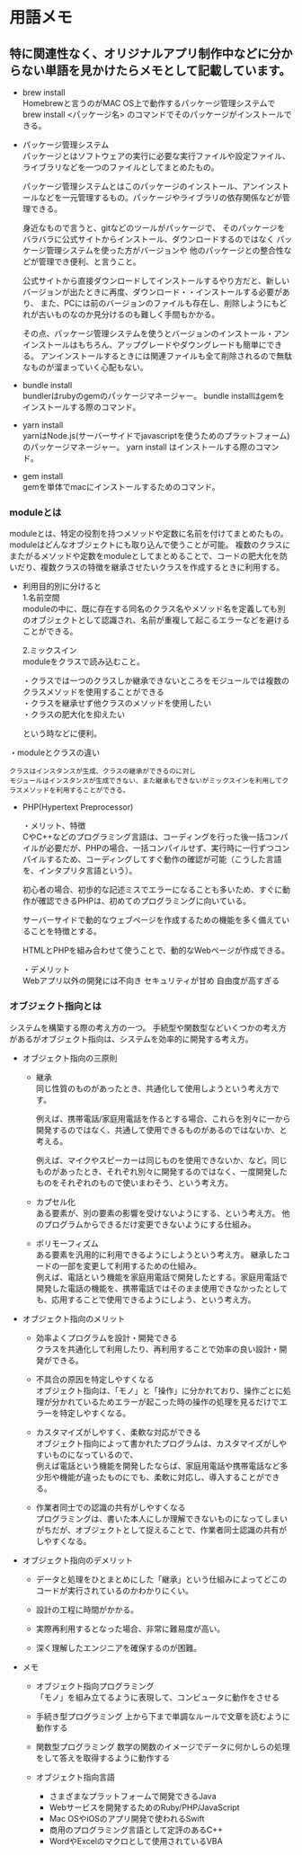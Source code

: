 # **用語メモ**  

## 特に関連性なく、オリジナルアプリ制作中などに分からない単語を見かけたらメモとして記載しています。  

 
* brew install  
 Homebrewと言うのがMAC OS上で動作するパッケージ管理システムで
 brew install <パッケージ名>
 のコマンドでそのパッケージがインストールできる。


* パッケージ管理システム  
  パッケージとはソフトウェアの実行に必要な実行ファイルや設定ファイル、ライブラリなどを一つのファイルとしてまとめたもの。

  パッケージ管理システムとはこのパッケージのインストール、アンインストールなどを一元管理するもの。パッケージやライブラリの依存関係などが管理できる。

  身近なもので言うと、gitなどのツールがパッケージで、
  そのパッケージをバラバラに公式サイトからインストール、ダウンロードするのではなく
  パッケージ管理システムを使った方がバージョンや 他のパッケージとの整合性などが管理でき便利、と言うこと。

  公式サイトから直接ダウンロードしてインストールするやり方だと、新しいバージョンが出たときに再度、ダウンロード・・インストールする必要があり、
  また、PCには前のバージョンのファイルも存在し、削除しようにもどれが古いものなのか見分けるのも難しく手間もかかる。

  その点、パッケージ管理システムを使うとバージョンのインストール・アンインストールはもちろん、アップグレードやダウングレードも簡単にできる。
  アンインストールするときには関連ファイルも全て削除されるので無駄なものが溜まっていく心配もない。


* bundle install  
  bundlerはrubyのgemのパッケージマネージャー。
  bundle installはgemをインストールする際のコマンド。

* yarn install  
  yarnはNode.js(サーバーサイドでjavascriptを使うためのプラットフォーム)のパッケージマネージャー。
  yarn install はインストールする際のコマンド。

* gem install  
  gemを単体でmacにインストールするためのコマンド。  




### moduleとは ###  

 moduleとは、特定の役割を持つメソッドや定数に名前を付けてまとめたもの。moduleはどんなオブジェクトにも取り込んで使うことが可能。
 複数のクラスにまたがるメソッドや定数をmoduleとしてまとめることで、コードの肥大化を防いだり、複数クラスの特徴を継承させたいクラスを作成するときに利用する。  

* 利用目的別に分けると  
  1.名前空間  
    moduleの中に、既に存在する同名のクラス名やメソッド名を定義しても別のオブジェクトとして認識され、名前が重複して起こるエラーなどを避けることができる。

  2.ミックスイン  
    moduleをクラスで読み込むこと。  
    
    ・クラスでは一つのクラスしか継承できないところをモジュールでは複数のクラスメソッドを使用することができる  
    ・クラスを継承せず他クラスのメソッドを使用したい  
    ・クラスの肥大化を抑えたい  

    という時などに便利。  


・moduleとクラスの違い  

    クラスはインスタンスが生成、クラスの継承ができるのに対し  
    モジュールはインスタンスが生成できない、また継承もできないがミックスインを利用してクラスメソッドを利用することができる。  


*   PHP(Hypertext Preprocessor)  

    ・メリット、特徴  
    CやC++などのプログラミング言語は、コーディングを行った後一括コンパイルが必要だが、PHPの場合、一括コンパイルせず、実行時に一行ずつコンパイルするため、コーディングしてすぐ動作の確認が可能（こうした言語を、インタプリタ言語という）。  

    初心者の場合、初歩的な記述ミスでエラーになることも多いため、すぐに動作が確認できるPHPは、初めてのプログラミングに向いている。

    サーバーサイドで動的なウェブページを作成するための機能を多く備えていることを特徴とする。

    HTMLとPHPを組み合わせて使うことで、動的なWebページが作成できる。

    ・デメリット  
    Webアプリ以外の開発には不向き
    セキュリティが甘め
    自由度が高すぎる


### オブジェクト指向とは ###  

システムを構築する際の考え方の一つ。
手続型や関数型などいくつかの考え方があるがオブジェクト指向は、システムを効率的に開発する考え方。


*   オブジェクト指向の三原則  
    * 継承  
    同じ性質のものがあったとき、共通化して使用しようという考え方です。  

      例えば、携帯電話/家庭用電話を作るとする場合、これらを別々に一から開発するのではなく、共通して使用できるものがあるのではないか、と考える。  

      例えば、マイクやスピーカーは同じものを使用できないか、など。同じものがあったとき、それぞれ別々に開発するのではなく、一度開発したものをそれぞれのもので使いまわそう、という考え方。  
     
     
    * カプセル化  
    ある要素が、別の要素の影響を受けないようにする、という考え方。
    他のプログラムからできるだけ変更できないようにする仕組み。


    * ポリモーフィズム  
    ある要素を汎用的に利用できるようにしようという考え方。
    継承したコードの一部を変更して利用するための仕組み。  
    例えば、電話という機能を家庭用電話で開発したとする。家庭用電話で開発した電話の機能を、携帯電話ではそのまま使用できなかったとしても、応用することで使用できるようにしよう、という考え方。  


* オブジェクト指向のメリット  

  * 効率よくプログラムを設計・開発できる  
   クラスを共通化して利用したり、再利用することで効率の良い設計・開発ができる。


  * 不具合の原因を特定しやすくなる  
    オブジェクト指向は、「モノ」と「操作」に分かれており、操作ごとに処理が分かれているためエラーが起こった時の操作の処理を見るだけでエラーを特定しやすくなる。  

 
  * カスタマイズがしやすく、柔軟な対応ができる  
  オブジェクト指向によって書かれたプログラムは、カスタマイズがしやすいものになっているので、  
  例えば電話という機能を開発したならば、家庭用電話や携帯電話など多少形や機能が違ったものにでも、柔軟に対応し、導入することができる。

 
  * 作業者同士での認識の共有がしやすくなる  
  プログラミングは、書いた本人にしか理解できないものになってしまいがちだが、オブジェクトとして捉えることで、作業者同士認識の共有がしやすくなる。  


* オブジェクト指向のデメリット  

  * データと処理をひとまとめにした「継承」という仕組みによってどこのコードが実行されているのかわかりにくい。

  * 設計の工程に時間がかかる。

  * 実際再利用するとなった場合、非常に難易度が高い。

  * 深く理解したエンジニアを確保するのが困難。


* メモ 

  * オブジェクト指向プログラミング  	
  「モノ」を組み立てるように表現して、コンピュータに動作をさせる  

  * 手続き型プログラミング	上から下まで単調なルールで文章を読むように動作する  

  * 関数型プログラミング	数学の関数のイメージでデータに何かしらの処理をして答えを取得するように動作する  

  * オブジェクト指向言語  
    * さまざまなプラットフォームで開発できるJava
    * Webサービスを開発するためのRuby/PHP/JavaScript
    * Mac OSやiOSのアプリ開発で使われるSwift
    * 商用のプログラミング言語として定評のあるC++
    * WordやExcelのマクロとして使用されているVBA